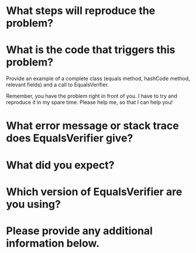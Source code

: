 # What steps will reproduce the problem?

# What is the code that triggers this problem?

Provide an example of a complete class (equals method, hashCode method, relevant fields) and a call to EqualsVerifier.

Remember, you have the problem right in front of you. I have to try and reproduce it in my spare time. Please help me, so that I can help you!


# What error message or stack trace does EqualsVerifier give?

# What did you expect?

# Which version of EqualsVerifier are you using?

# Please provide any additional information below.
